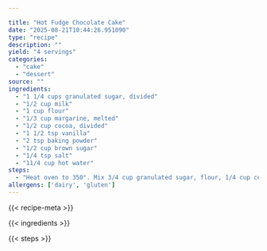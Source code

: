 ```yaml
---

title: "Hot Fudge Chocolate Cake"
date: "2025-08-21T10:44:26.951090"
type: "recipe"
description: ""
yield: "4 servings"
categories:
  - "cake"
  - "dessert"
source: ""
ingredients:
  - "1 1/4 cups granulated sugar, divided"
  - "1/2 cup milk"
  - "1 cup flour"
  - "1/3 cup margarine, melted"
  - "1/2 cup cocoa, divided"
  - "1 1/2 tsp vanilla"
  - "2 tsp baking powder"
  - "1/2 cup brown sugar"
  - "1/4 tsp salt"
  - "11/4 cup hot water"
steps:
  - "Heat oven to 350°. Mix 3/4 cup granulated sugar, flour, 1/4 cup cocoa, baking powder and salt. Stir in milk, butter and vanilla, beat with spoon until smooth. Pour batter into ungreased 9 in. square baking pan. Mix remaining 1/2 cup sugar, brown sugar and remaining 1/4 cup cocoa, sprinkle evenly over batter. Pour hot water over top. DO NOT STIR. Bake 35-40 minutes or until center is almost set. Let stand 10 minutes. Serve in dessert bowls with vanilla ice cream."
allergens: ['dairy', 'gluten']
---
```


{{< recipe-meta >}}

{{< ingredients >}}

{{< steps >}}
